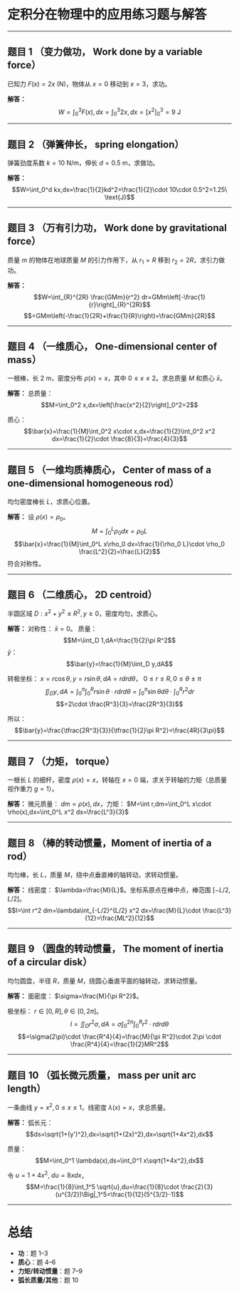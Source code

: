 
# 定积分在物理中的应用练习题与解答

---

## 题目 1 （变力做功， Work done by a variable force）

已知力 $F(x)=2x$ (N)，物体从 $x=0$ 移动到 $x=3$，求功。

**解答：**
$$W=\int_0^3 F(x),dx=\int_0^3 2x,dx=\left[x^2\right]_0^3=9\ \text{J}$$

---

## 题目 2 （弹簧伸长， spring elongation）

弹簧劲度系数 $k=10$ N/m，伸长 $d=0.5$ m，求做功。

**解答：**
$$W=\int_0^d kx,dx=\frac{1}{2}kd^2=\frac{1}{2}\cdot 10\cdot 0.5^2=1.25\ \text{J}$$

---

## 题目 3 （万有引力功， Work done by gravitational force）

质量 $m$ 的物体在地球质量 $M$ 的引力作用下，从 $r_1=R$ 移到 $r_2=2R$，求引力做功。

**解答：**
$$W=\int_{R}^{2R} \frac{GMm}{r^2} dr=GMm\left[-\frac{1}{r}\right]_{R}^{2R}$$
$$=GMm\left(-\frac{1}{2R}+\frac{1}{R}\right)=\frac{GMm}{2R}$$

---

## 题目 4 （一维质心， One-dimensional center of mass）

一根棒，长 $2$ m，密度分布 $\rho(x)=x$，其中 $0\le x\le 2$。求总质量 $M$ 和质心 $\bar{x}$。

**解答：**
总质量：
$$M=\int_0^2 x,dx=\left[\frac{x^2}{2}\right]_0^2=2$$
  
质心：
$$\bar{x}=\frac{1}{M}\int_0^2 x\cdot x,dx=\frac{1}{2}\int_0^2 x^2 dx=\frac{1}{2}\cdot \frac{8}{3}=\frac{4}{3}$$

---

## 题目 5 （一维均质棒质心， Center of mass of a one-dimensional homogeneous rod）

均匀密度棒长 $L$，求质心位置。

**解答：**
设 $\rho(x)=\rho_0$。
$$M=\int_0^L \rho_0 dx=\rho_0 L$$
$$\bar{x}=\frac{1}{M}\int_0^L x\rho_0 dx=\frac{1}{\rho_0 L}\cdot \rho_0 \frac{L^2}{2}=\frac{L}{2}$$
符合对称性。

---

## 题目 6 （二维质心， 2D centroid）

半圆区域 $D: x^2+y^2\le R^2, y\ge 0$，密度均匀，求质心。

**解答：**
对称性： $\bar{x}=0$。
质量：
$$M=\iint_D 1,dA=\frac{1}{2}\pi R^2$$
$\bar{y}$：
$$\bar{y}=\frac{1}{M}\iint_D y,dA$$
  
转极坐标： $x=r\cos\theta, y=r\sin\theta, dA=r dr d\theta$， $0\le r\le R, 0\le\theta\le \pi$
$$\iint_D y,dA=\int_0^\pi\int_0^R r\sin\theta\cdot r dr d\theta=\int_0^\pi \sin\theta d\theta\cdot \int_0^R r^2 dr$$
$$=2\cdot \frac{R^3}{3}=\frac{2R^3}{3}$$
  
所以：
$$\bar{y}=\frac{\tfrac{2R^3}{3}}{\tfrac{1}{2}\pi R^2}=\frac{4R}{3\pi}$$

---

## 题目 7 （力矩， torque）

一根长 $L$ 的细杆，密度 $\rho(x)=x$，转轴在 $x=0$ 端，求关于转轴的力矩（总质量视作重力 $g=1$）。

**解答：**
微元质量： $dm=\rho(x),dx$，力矩： $M=\int r,dm=\int_0^L x\cdot \rho(x),dx=\int_0^L x^2 dx=\frac{L^3}{3}$

---

## 题目 8 （棒的转动惯量，Moment of inertia of a rod）

均匀棒，长 $L$，质量 $M$，绕中点垂直棒的轴转动，求转动惯量。

**解答：**
线密度： $\lambda=\frac{M}{L}$。坐标系原点在棒中点，棒范围 $[-L/2,L/2]$。
$$I=\int r^2 dm=\lambda\int_{-L/2}^{L/2} x^2 dx=\frac{M}{L}\cdot \frac{L^3}{12}=\frac{ML^2}{12}$$

---

## 题目 9 （圆盘的转动惯量， The moment of inertia of a circular disk）

均匀圆盘，半径 $R$，质量 $M$，绕圆心垂直平面的轴转动，求转动惯量。

**解答：**
面密度： $\sigma=\frac{M}{\pi R^2}$。
  
极坐标： $r\in[0,R], \theta\in[0,2\pi]$。
$$I=\iint_D r^2\sigma,dA=\sigma\int_0^{2\pi}\int_0^R r^2\cdot r dr d\theta$$
$$=\sigma(2\pi)\cdot \frac{R^4}{4}=\frac{M}{\pi R^2}\cdot 2\pi \cdot \frac{R^4}{4}=\frac{1}{2}MR^2$$

---

## 题目 10 （弧长微元质量， mass per unit arc length）

一条曲线 $y=x^2, 0\le x\le 1$，线密度 $\lambda(x)=x$，求总质量。

**解答：**
弧长元：
$$ds=\sqrt{1+(y')^2},dx=\sqrt{1+(2x)^2},dx=\sqrt{1+4x^2},dx$$
  
质量：
$$M=\int_0^1 \lambda(x),ds=\int_0^1 x\sqrt{1+4x^2},dx$$
  
令 $u=1+4x^2,\ du=8x dx$，
$$M=\frac{1}{8}\int_1^5 \sqrt{u},du=\frac{1}{8}\cdot \frac{2}{3}(u^{3/2})\Big|_1^5=\frac{1}{12}(5^{3/2}-1)$$

---

# 总结

* **功**：题 1–3
* **质心**：题 4–6
* **力矩/转动惯量**：题 7–9
* **弧长质量/其他**：题 10

